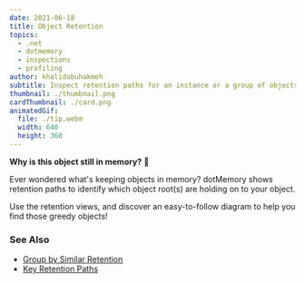 ```yaml
---
date: 2021-06-18
title: Object Retention
topics:
  - .net
  - dotmemory
  - inspections
  - profiling
author: khalidabuhakmeh
subtitle: Inspect retention paths for an instance or a group of objects.
thumbnail: ./thumbnail.png
cardThumbnail: ./card.png
animatedGif:
  file: ./tip.webm
  width: 640
  height: 360
---
```


**Why is this object still in memory?** 👀

Ever wondered what's keeping objects in memory? dotMemory shows retention paths to identify which object root(s) are holding on to your object.

Use the retention views, and discover an easy-to-follow diagram to help you find those greedy objects!

### See Also

- [Group by Similar Retention](https://www.jetbrains.com/help/dotmemory/Similar_Retention.html)
- [Key Retention Paths](https://www.jetbrains.com/help/dotmemory/Key_Retention_Paths.html)
